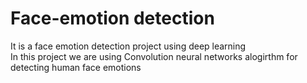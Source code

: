 # Face-emotion detection
 It is a face emotion detection project using deep learning
 <br>
 In this project we are using Convolution neural networks alogirthm for detecting human face emotions
 
